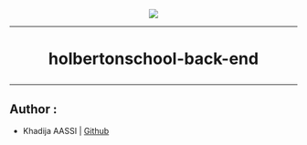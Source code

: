 <p align="center">
    <img [holbertonschool-back-end] src="https://www.blog.omertex.com/wp-content/uploads/2019/11/UI-design-21_optimized.png">
</p>

----------

# <p align="center">holbertonschool-back-end</p>

----------

## Author :

- Khadija AASSI | [Github](https://github.com/khadaassi)